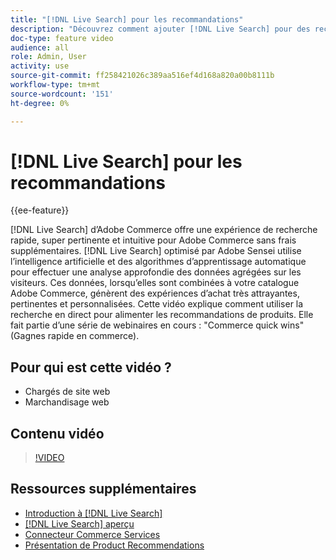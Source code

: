 ```yaml
---
title: "[!DNL Live Search] pour les recommandations"
description: "Découvrez comment ajouter [!DNL Live Search] pour des recommandations de produits à votre boutique et produire des expériences d’achat très attrayantes, pertinentes et personnalisées."
doc-type: feature video
audience: all
role: Admin, User
activity: use
source-git-commit: ff258421026c389aa516ef4d168a820a00b8111b
workflow-type: tm+mt
source-wordcount: '151'
ht-degree: 0%

---
```


# [!DNL Live Search] pour les recommandations

{{ee-feature}}

[!DNL Live Search] d’Adobe Commerce offre une expérience de recherche rapide, super pertinente et intuitive pour Adobe Commerce sans frais supplémentaires. [!DNL Live Search] optimisé par Adobe Sensei utilise l’intelligence artificielle et des algorithmes d’apprentissage automatique pour effectuer une analyse approfondie des données agrégées sur les visiteurs. Ces données, lorsqu’elles sont combinées à votre catalogue Adobe Commerce, génèrent des expériences d’achat très attrayantes, pertinentes et personnalisées. Cette vidéo explique comment utiliser la recherche en direct pour alimenter les recommandations de produits. Elle fait partie d’une série de webinaires en cours : &quot;Commerce quick wins&quot; (Gagnes rapide en commerce).

## Pour qui est cette vidéo ?

- Chargés de site web
- Marchandisage web

## Contenu vidéo

>[!VIDEO](https://video.tv.adobe.com/v/3412586?quality=12&learn=on)


## Ressources supplémentaires

- [Introduction à [!DNL Live Search]](https://experienceleague.adobe.com/docs/commerce-learn/tutorials/marketing/live-search.html)
- [[!DNL Live Search] aperçu](https://experienceleague.adobe.com/docs/commerce-merchant-services/live-search/overview.html)
- [Connecteur Commerce Services](https://experienceleague.adobe.com/docs/commerce-merchant-services/user-guides/integration-services/saas.html)
- [Présentation de Product Recommendations](https://experienceleague.adobe.com/docs/commerce-merchant-services/product-recommendations/overview.html)
